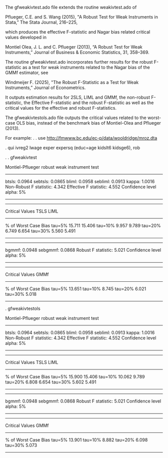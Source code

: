 The gfweakivtest.ado file extends the routine weakivtest.ado of

Pflueger, C.E. and S. Wang (2015), "A Robust Test for Weak Instruments in Stata,” The Stata Journal, 216–225,

which produces the effective F-statistic and Nagar bias related critical values developed in 

Montiel Olea, J. L. and C. Pflueger (2013), “A Robust Test for Weak Instruments,” Journal of Business & Economic Statistics, 31, 358–369.

The routine gfweakivtest.ado incorporates further results for the robust F-statistic as a test for weak instruments related to the Nagar bias of the GMMf estimator, see

Windmeijer F. (2025), "The Robust F-Statistic as a Test for Weak Instruments,” Journal of Econometrics.

It outputs estimation results for 2SLS, LIML and GMMf, the non-robust F-statistic, the Effective F-statistic and the robust F-statistic as well as the critical values 
for the effective and robust F-statistics.

The gfweakivtestols.ado file outputs the critical values related to the worst-case OLS bias, instead of the benchmark bias of Montiel-Olea and Pflueger (2013).


For example:
. 
. use http://fmwww.bc.edu/ec-p/data/wooldridge/mroz.dta

. qui ivreg2 lwage exper expersq (educ=age kidslt6 kidsge6), rob

. 
. gfweakivtest

Montiel-Pflueger robust weak instrument test

--------------------------------------------
btsls:                       0.0964
sebtsls:                     0.0865
bliml:                       0.0958
sebliml:                     0.0913
kappa:                       1.0016
Non-Robust F statistic:       4.342
Effective F statistic:        4.552
Confidence level alpha:          5%

--------------------------------------------

--------------------------------------------
Critical Values             TSLS      LIML

--------------------------------------------
% of Worst Case Bias
tau=5%                    15.711    15.406
tau=10%                    9.957     9.789
tau=20%                    6.749     6.654
tau=30%                    5.560     5.491

--------------------------------------------
--------------------------------------------
bgmmf:                       0.0948
sebgmmf:                     0.0868
Robust F statistic:           5.021
Confidence level alpha:          5%

--------------------------------------------

--------------------------------------------
Critical Values             GMMf

--------------------------------------------
% of Worst Case Bias
tau=5%                    13.651
tau=10%                    8.745
tau=20%                    6.021
tau=30%                    5.018

--------------------------------------------

. gfweakivtestols

Montiel-Pflueger robust weak instrument test

--------------------------------------------
btsls:                       0.0964
sebtsls:                     0.0865
bliml:                       0.0958
sebliml:                     0.0913
kappa:                       1.0016
Non-Robust F statistic:       4.342
Effective F statistic:        4.552
Confidence level alpha:          5%

--------------------------------------------

--------------------------------------------
Critical Values             TSLS      LIML

--------------------------------------------
% of Worst Case Bias
tau=5%                    15.900    15.406
tau=10%                   10.062     9.789
tau=20%                    6.808     6.654
tau=30%                    5.602     5.491

--------------------------------------------
--------------------------------------------
bgmmf:                       0.0948
sebgmmf:                     0.0868
Robust F statistic:           5.021
Confidence level alpha:          5%

--------------------------------------------

--------------------------------------------
Critical Values             GMMf

--------------------------------------------
% of Worst Case Bias
tau=5%                    13.901
tau=10%                    8.882
tau=20%                    6.098
tau=30%                    5.073

--------------------------------------------

